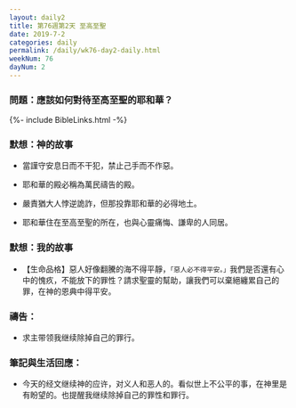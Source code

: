 ```yaml
---
layout: daily2
title: 第76週第2天 至高至聖
date: 2019-7-2
categories: daily
permalink: /daily/wk76-day2-daily.html
weekNum: 76
dayNum: 2
---
```


### 問題：應該如何對待至高至聖的耶和華？

{%- include BibleLinks.html -%}

### 默想：神的故事
+ 當謹守安息日而不干犯，禁止己手而不作惡。

+ 耶和華的殿必稱為萬民禱告的殿。

+ 嚴責猶大人悖逆詭詐，但那投靠耶和華的必得地土。

+ 耶和華住在至高至聖的所在，也與心靈痛悔、謙卑的人同居。


### 默想：我的故事
+ 【生命品格】惡人好像翻騰的海不得平靜，`「惡人必不得平安。」`我們是否還有心中的愧疚，不能放下的罪性？請求聖靈的幫助，讓我們可以棄絕纏累自己的罪，在神的恩典中得平安。


### 禱告：

+ 求主带领我继续除掉自己的罪行。

### 筆記與生活回應：

+ 今天的经文继续神的应许，对义人和恶人的。看似世上不公平的事，在神里是有盼望的。也提醒我继续除掉自己的罪性和罪行。
